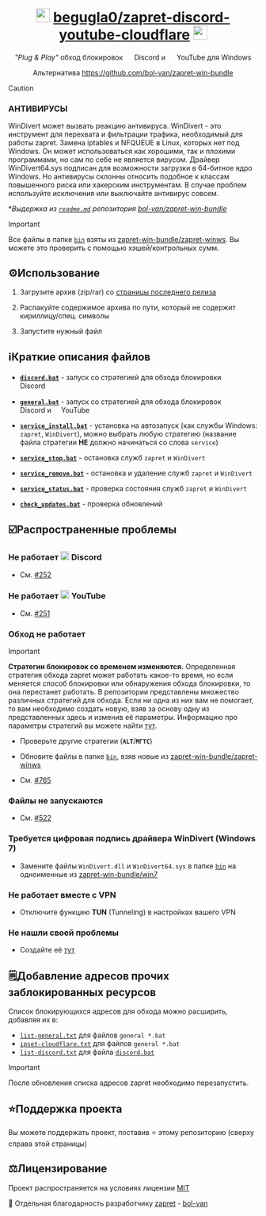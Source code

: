 <div align="center">

# <img src="https://cdn-icons-png.flaticon.com/128/5968/5968756.png" height=28 /> <a href="https://github.com/begugla0/">begugla0</a><a href="https://github.com/begugla0/zapret-discord-youtube-cloudflare">/zapret-discord-youtube-cloudflare</a> <img src="https://cdn-icons-png.flaticon.com/128/1384/1384060.png" height=28 />

*"Plug & Play"* обход блокировок <img src="https://cdn-icons-png.flaticon.com/128/5968/5968756.png" height=15 /> Discord и <img src="https://cdn-icons-png.flaticon.com/128/1384/1384060.png" height=15 /> YouTube для Windows

Альтернатива https://github.com/bol-van/zapret-win-bundle
</div>

> [!CAUTION]
>
> ### АНТИВИРУСЫ
> WinDivert может вызвать реакцию антивируса.
> WinDivert - это инструмент для перехвата и фильтрации трафика, необходимый для работы zapret.
> Замена iptables и NFQUEUE в Linux, которых нет под Windows.
> Он может использоваться как хорошими, так и плохими программами, но сам по себе не является вирусом.
> Драйвер WinDivert64.sys подписан для возможности загрузки в 64-битное ядро Windows.
> Но антивирусы склонны относить подобное к классам повышенного риска или хакерским инструментам.
> В случае проблем используйте исключения или выключайте антивирус совсем.
>
> **Выдержка из [`readme.md`](https://github.com/bol-van/zapret-win-bundle/blob/master/readme.md#%D0%B0%D0%BD%D1%82%D0%B8%D0%B2%D0%B8%D1%80%D1%83%D1%81%D1%8B) репозитория [bol-van/zapret-win-bundle](https://github.com/bol-van/zapret-win-bundle)*

> [!IMPORTANT]
> Все файлы в папке [`bin`](./bin) взяты из [zapret-win-bundle/zapret-winws](https://github.com/bol-van/zapret-win-bundle/tree/master/zapret-winws). Вы можете это проверить с помощью хэшей/контрольных сумм.

## ⚙️Использование

1. Загрузите архив (zip/rar) со [страницы последнего релиза](https://github.com/begugla0/zapret-discord-youtube-cloudflare/releases/latest)

2. Распакуйте содержимое архива по пути, который не содержит кириллицу/спец. символы

3. Запустите нужный файл

## ℹ️Краткие описания файлов

- [**`discord.bat`**](./discord.bat) - запуск со стратегией для обхода блокировки <img src="https://cdn-icons-png.flaticon.com/128/5968/5968756.png" height=15 /> Discord

- [**`general.bat`**](./general.bat) - запуск со стратегией для обхода блокировок <img src="https://cdn-icons-png.flaticon.com/128/5968/5968756.png" height=15 /> Discord и <img src="https://cdn-icons-png.flaticon.com/128/1384/1384060.png" height=12 /> YouTube

- [**`service_install.bat`**](./service_install.bat) - установка на автозапуск (как службы Windows: `zapret`, `WinDivert`), можно выбрать любую стратегию (название файла стратегии **НЕ** должно начинаться со слова `service`)
  
- [**`service_stop.bat`**](./check_updates.bat) - остановка служб `zapret` и `WinDivert`

- [**`service_remove.bat`**](./service_remove.bat) - остановка и удаление служб `zapret` и `WinDivert`

- [**`service_status.bat`**](./service_status.bat) - проверка состояния служб `zapret` и `WinDivert`

- [**`check_updates.bat`**](./check_updates.bat) - проверка обновлений


## ☑️Распространенные проблемы

### Не работает <img src="https://cdn-icons-png.flaticon.com/128/5968/5968756.png" height=18 /> Discord

- См. [#252](https://github.com/Flowseal/zapret-discord-youtube/discussions/252)

### Не работает <img src="https://cdn-icons-png.flaticon.com/128/1384/1384060.png" height=18 /> YouTube

- См. [#251](https://github.com/Flowseal/zapret-discord-youtube/discussions/251)

### Обход не работает

> [!IMPORTANT]
> **Стратегии блокировок со временем изменяются.**
> Определенная стратегия обхода zapret может работать какое-то время, но если меняется способ блокировки или обнаружения обхода блокировки, то она перестанет работать.
> В репозитории представлены множество различных стратегий для обхода. Если ни одна из них вам не помогает, то вам необходимо создать новую, взяв за основу одну из представленных здесь и изменив её параметры.
> Информацию про параметры стратегий вы можете найти [тут](https://github.com/bol-van/zapret/blob/master/docs/readme.md#nfqws).

- Проверьте другие стратегии (**`ALT`**/**`МГТС`**)

- Обновите файлы в папке [`bin`](./bin), взяв новые из [zapret-win-bundle/zapret-winws](https://github.com/bol-van/zapret-win-bundle/tree/master/zapret-winws)

- См. [#765](https://github.com/Flowseal/zapret-discord-youtube/issues/765)

### Файлы не запускаются

- См. [#522](https://github.com/Flowseal/zapret-discord-youtube/issues/522)

### Требуется цифровая подпись драйвера WinDivert (Windows 7)

- Замените файлы `WinDivert.dll` и `WinDivert64.sys` в папке [`bin`](./bin) на одноименные из [zapret-win-bundle/win7](https://github.com/bol-van/zapret-win-bundle/tree/master/win7)

### Не работает вместе с VPN

- Отключите функцию **TUN** (Tunneling) в настройках вашего VPN


### Не нашли своей проблемы

* Создайте её [тут](https://github.com/begugla0/zapret-discord-youtube-cloudflare/issues)

## 🗒️Добавление адресов прочих заблокированных ресурсов

Список блокирующихся адресов для обхода можно расширить, добавляя их в:
- [`list-general.txt`](./list-general.txt) для файлов `general *.bat`
- [`ipset-cloudflare.txt`](./list-general.txt) для файлов `general *.bat`
- [`list-discord.txt`](./list-discord.txt) для файла [`discord.bat`](./discord.bat)

> [!IMPORTANT]  
> После обновления списка адресов zapret необходимо перезапустить.

## ⭐Поддержка проекта

Вы можете поддержать проект, поставив :star: этому репозиторию (сверху справа этой страницы)


## ⚖️Лицензирование

Проект распространяется на условиях лицензии [MIT](https://github.com/begugla0/zapret-discord-youtube-cloudflare/blob/main/LICENSE)



💖 Отдельная благодарность разработчику [zapret](https://github.com/bol-van/zapret) - [bol-van](https://github.com/bol-van)
